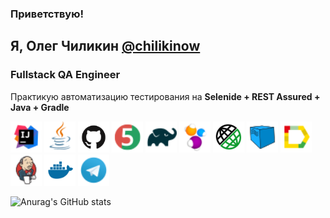 ### Приветствую!
## Я, Олег Чиликин [@chilikinow](https://t.me/glazmaikh) </br>
### Fullstack QA Engineer
Практикую автоматизацию тестирования на 
<b>Selenide + REST Assured + Java + Gradle</b> </br>

<a href="https://www.jetbrains.com/idea/"><img src="/icons/Intelij_IDEA.png" width="50" height="50"  alt="IDEA"/></a>
<a href="https://www.java.com/"><img src="/icons/Java.png" width="50" height="50"  alt="Java"/></a>
<a href="https://github.com/"><img src="/icons/GitHub-Mark.png" width="50" height="50"  alt="Github"/></a>
<a href="https://junit.org/junit5/"><img src="/icons/JUnit5.png" width="50" height="50"  alt="JUnit 5"/></a>
<a href="https://gradle.org/"><img src="/icons/Gradle.png" width="50" height="50"  alt="Gradle"/></a>
<a href="https://selenide.org/"><img src="/icons/Selenide.png" width="50" height="50"  alt="Selenide"/></a>
<a href="https://rest-assured.io/"><img src="/icons/RestAssured.svg" width="50" height="50"  alt="RestAssured"/></a>
<a href="https://aerokube.com/selenoid/"><img src="/icons/Selenoid.png" width="50" height="50"  alt="Selenoid"/></a>
<a href="https://github.com/allure-framework/allure2"><img src="/icons/Allure_Report.png" width="50" height="50"  alt="Allure"/></a>
<a href="https://www.jenkins.io/"><img src="/icons/Jenkins.png" width="50" height="50"  alt="Jenkins"/></a>
<a href="https://www.docker.com/"><img src="/icons/docker.svg" width="50" height="50"  alt="docker"/></a>
<a href="https://t.me/chilikinow"><img src="/icons/Telegram.png" width="50" height="50"  alt="Telegram"/></a>

![Anurag's GitHub stats](https://github-readme-stats.vercel.app/api?username=chilikinow&show_icons=true&theme=tokyonight)



<!--
**chilikinow/chilikinow** is a ✨ _special_ ✨ repository because its `README.md` (this file) appears on your GitHub profile.

Here are some ideas to get you started:

- 🔭 I’m currently working on ...
- 🌱 I’m currently learning ...
- 👯 I’m looking to collaborate on ...
- 🤔 I’m looking for help with ...
- 💬 Ask me about ...
- 📫 How to reach me: ...
- 😄 Pronouns: ...
- ⚡ Fun fact: ...
-->
